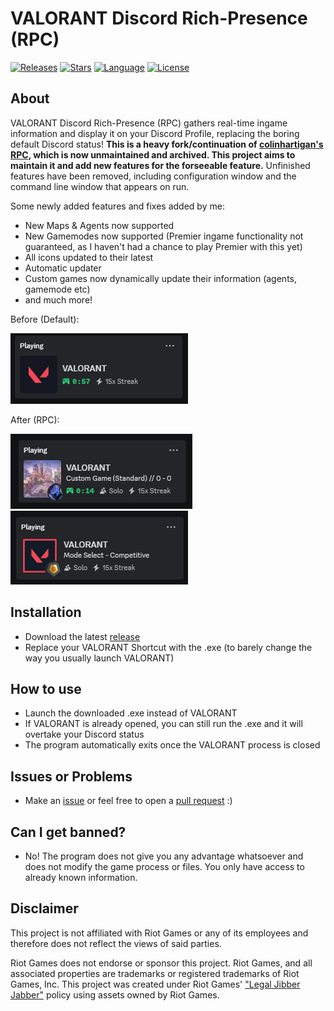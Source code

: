 # VALORANT Discord Rich-Presence (RPC)

[![Releases][releases-shield]][releases-url]
[![Stars][stars-shield]][stars-url]
[![Language][language-shield]][language-url]
[![License][license-shield]][license-url]

## About
  VALORANT Discord Rich-Presence (RPC) gathers real-time ingame information and display it on your Discord Profile, replacing the boring default Discord status! **This is a heavy fork/continuation of [colinhartigan's RPC](https://github.com/colinhartigan/valorant-rpc), which is now unmaintained and archived. This project aims to maintain it and add new features for the forseeable feature.** Unfinished features have been removed, including configuration window and the command line window that appears on run. 
  
Some newly added features and fixes added by me:
  - New Maps & Agents now supported
  - New Gamemodes now supported (Premier ingame functionality not guaranteed, as I haven't had a chance to play Premier with this yet)
  - All icons updated to their latest
  - Automatic updater
  - Custom games now dynamically update their information (agents, gamemode etc)
  - and much more!

Before (Default):

<a>
  <img src="Demos/before.png" alt="Before Demo">
<a/>

After (RPC):

<p>
<img src="Demos/after1.png" alt="After Demo 1">
<img src="Demos/after2.png" alt="After Demo 2">
</p>
  

## Installation
  - Download the latest [release](https://github.com/KEA12/valorant-rpc/releases/latest)
  - Replace your VALORANT Shortcut with the .exe (to barely change the way you usually launch VALORANT)


## How to use
  - Launch the downloaded .exe instead of VALORANT
  - If VALORANT is already opened, you can still run the .exe and it will overtake your Discord status
  - The program automatically exits once the VALORANT process is closed

## Issues or Problems
  - Make an [issue](https://github.com/KEA12/valorant-rpc/issues) or feel free to open a [pull request](https://github.com/KEA12/valorant-rpc/pulls) :)

## Can I get banned?
  - No! The program does not give you any advantage whatsoever and does not modify the game process or files. You only have access to already known information.


## Disclaimer
 This project is not affiliated with Riot Games or any of its employees and therefore does not reflect the views of said parties.
 
 Riot Games does not endorse or sponsor this project. Riot Games, and all associated properties are trademarks or registered trademarks of Riot Games, Inc.
 This project was created under Riot Games' ["Legal Jibber Jabber"](https://www.riotgames.com/en/legal) policy using assets owned by Riot Games.



[stars-shield]: https://img.shields.io/github/stars/KEA12/valorant-rpc?style=for-the-badge&logo=github
[stars-url]: https://github.com/KEA12/valorant-rpc/stargazers
[releases-shield]: https://img.shields.io/github/downloads/KEA12/valorant-rpc/total?style=for-the-badge
[releases-url]: https://github.com/KEA12/valorant-rpc/releases
[license-shield]: https://img.shields.io/github/license/KEA12/valorant-rpc?style=for-the-badge
[license-url]: https://github.com/KEA12/valorant-rpc/blob/v3/LICENSE.txt
[language-shield]: https://img.shields.io/github/languages/top/KEA12/valorant-rpc?logo=python&logoColor=yellow&style=for-the-badge
[language-url]: https://www.python.org/




